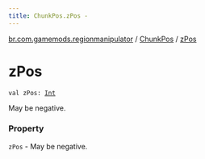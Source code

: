```yaml
---
title: ChunkPos.zPos - 
---
```


[br.com.gamemods.regionmanipulator](../index.html) / [ChunkPos](index.html) / [zPos](./z-pos.html)

# zPos

`val zPos: `[`Int`](https://kotlinlang.org/api/latest/jvm/stdlib/kotlin/-int/index.html)

May be negative.

### Property

`zPos` - May be negative.